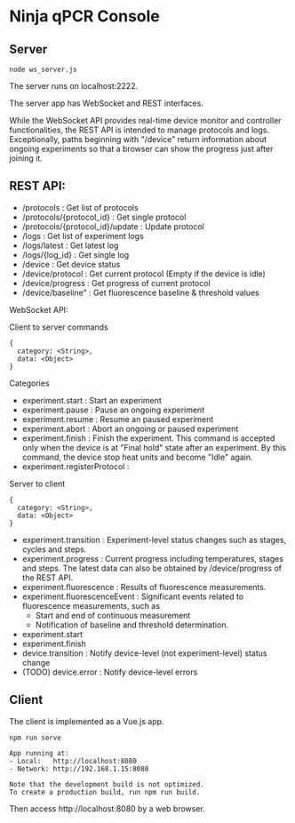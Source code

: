 # Ninja qPCR Console

## Server

```
node ws_server.js
```

The server runs on localhost:2222.

The server app has WebSocket and REST interfaces. 

While the WebSocket API provides real-time device monitor and controller functionalities, the REST API is intended to manage protocols and logs. 
Exceptionally, paths beginning with "/device" return information about ongoing experiments so that a browser can show the progress just after joining it.

## REST API:


* /protocols : Get list of protocols
* /protocols/{protocol_id} : Get single protocol
* /protocols/{protocol_id}/update : Update protocol
* /logs : Get list of experiment logs
* /logs/latest : Get latest log
* /logs/{log_id} : Get single log
* /device : Get device status
* /device/protocol : Get current protocol (Empty if the device is idle)
* /device/progress : Get progress of current protocol
* /device/baseline" : Get fluorescence baseline & threshold values

WebSocket API:

Client to server commands
```
{
  category: <String>,
  data: <Object>
}
```

Categories

* experiment.start :  Start an experiment
* experiment.pause : Pause an ongoing experiment
* experiment.resume : Resume an paused experiment
* experiment.abort : Abort an ongoing or paused experiment
* experiment.finish : Finish the experiment. This command is accepted only when the device is at "Final hold" state after an experiment. By this command, the device stop heat units and become "Idle" again.
* experiment.registerProtocol : 

Server to client

```
{
  category: <String>,
  data: <Object>
}
```
* experiment.transition : Experiment-level status changes such as stages, cycles and steps.
* experiment.progress : Current progress including temperatures, stages and steps. The latest data can also be obtained by /device/progress of the REST API.
* experiment.fluorescence : Results of fluorescence measurements.
* experiment.fluorescenceEvent : Significant events related to fluorescence measurements, such as 
  * Start and end of continuous measurement
  * Notification of baseline and threshold determination.
* experiment.start
* experiment.finish
* device.transition : Notify device-level (not experiment-level) status change
* (TODO) device.error : Notify device-level errors


## Client

The client is implemented as a Vue.js app.

```
npm run serve
```

```
App running at:
- Local:   http://localhost:8080 
- Network: http://192.168.1.15:8080

Note that the development build is not optimized.
To create a production build, run npm run build.
```

Then access http://localhost:8080 by a web browser.